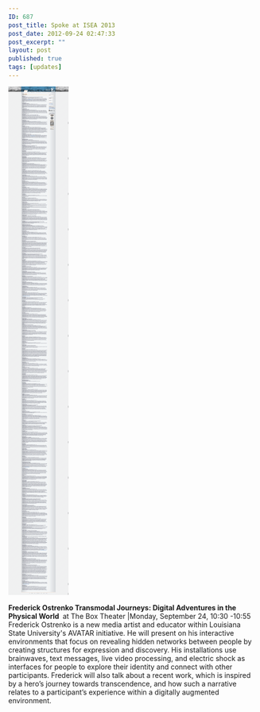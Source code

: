 ```yaml
---
ID: 687
post_title: Spoke at ISEA 2013
post_date: 2012-09-24 02:47:33
post_excerpt: ""
layout: post
published: true
tags: [updates]
---
```

<a href="/uploads/2014/03/Artist-Talks-ISEA.png"><img class="alignnone size-large wp-image-688" alt="Artist Talks   ISEA" src="/uploads/2014/03/Artist-Talks-ISEA-121x1024.png" width="121" height="1024" /></a>

<!--more-->

<strong>Frederick Ostrenko
Transmodal Journeys: Digital Adventures in the Physical World </strong>
at The Box Theater |Monday, September 24, 10:30 -10:55
Frederick Ostrenko is a new media artist and educator within Louisiana State University's AVATAR initiative. He will present on his interactive environments that focus on revealing hidden networks between people by creating structures for expression and discovery. His installations use brainwaves, text messages, live video processing, and electric shock as interfaces for people to explore their identity and connect with other participants. Frederick will also talk about a recent work, which is inspired by a hero’s journey towards transcendence, and how such a narrative relates to a participant’s experience within a digitally augmented environment.
